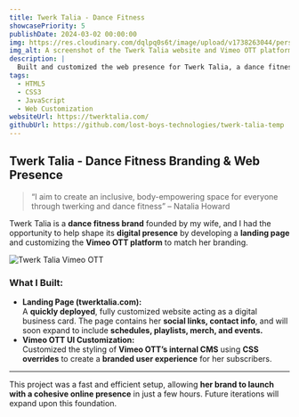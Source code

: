 ```yaml
---
title: Twerk Talia - Dance Fitness
showcasePriority: 5
publishDate: 2024-03-02 00:00:00
img: https://res.cloudinary.com/dqlpq0s6t/image/upload/v1738263044/personal_website_MK2/twerktalia_website_with_vimeo_htcbri.png
img_alt: A screenshot of the Twerk Talia website and Vimeo OTT platform
description: |
  Built and customized the web presence for Twerk Talia, a dance fitness brand, including a landing page and branded Vimeo OTT styling.
tags:
  - HTML5
  - CSS3
  - JavaScript
  - Web Customization
websiteUrl: https://twerktalia.com/
githubUrl: https://github.com/lost-boys-technologies/twerk-talia-temp
---
```


## Twerk Talia - Dance Fitness Branding & Web Presence

> “I aim to create an inclusive, body-empowering space for everyone through twerking and dance fitness” – Natalia Howard

Twerk Talia is a **dance fitness brand** founded by my wife, and I had the opportunity to help shape its **digital presence** by developing a **landing page** and customizing the **Vimeo OTT platform** to match her branding.

![Twerk Talia Vimeo OTT](https://res.cloudinary.com/dqlpq0s6t/image/upload/v1737759664/personal_website_MK2/twerk_talia_dance_fitness_vimeo_ott_homepage_lqxzq9.png)

### What I Built:
- **Landing Page (twerktalia.com):**  
  A **quickly deployed**, fully customized website acting as a digital business card. The page contains her **social links, contact info**, and will soon expand to include **schedules, playlists, merch, and events.**
- **Vimeo OTT UI Customization:**  
  Customized the styling of **Vimeo OTT’s internal CMS** using **CSS overrides** to create a **branded user experience** for her subscribers.

---

This project was a fast and efficient setup, allowing **her brand to launch with a cohesive online presence** in just a few hours. Future iterations will expand upon this foundation.
